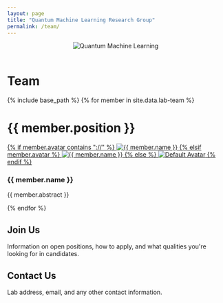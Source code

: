 ```yaml
---
layout: page
title: "Quantum Machine Learning Research Group"
permalink: /team/
---
```


<header class="banner">
  <img src="./../images/quantum-computer-banner.jpg" alt="Quantum Machine Learning">
</header>

<div class="team-header">
  <h1>Team</h1>
</div>

{% include base_path %}
{% for member in site.data.lab-team %}
<div class="team-member">
    <h1 class="member__position">{{ member.position }}</h1>
    <div class="member__avatar">
        <a href="{{ site.baseurl }}/team/{{ member.profile_slug | strip}}" >
            {% if member.avatar contains "://" %}
                <img src="{{ member.avatar }}" alt="{{ member.name }}">
            {% elsif member.avatar %}
                <img src="{{ member.avatar | prepend: '/images/' | prepend: base_path }}" alt="{{ member.name }}">
            {% else %}
                <img src="{{ '/images/blank-profile.png' | prepend: base_path }}" alt="Default Avatar">
            {% endif %}
        </a>
    </div>
    <div class="member__info">
        <h3 class="member__name">{{ member.name }}</h3>
    </div>
    <div class="member__content">
        <p class="member__abstract">{{ member.abstract }}</p>
    </div>
</div>
{% endfor %}

## Join Us
Information on open positions, how to apply, and what qualities you're looking for in candidates.

## Contact Us
Lab address, email, and any other contact information.
